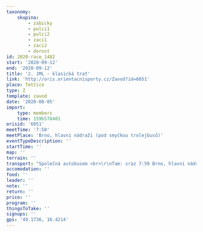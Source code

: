 ```yaml
---
taxonomy:
    skupina:
        - zabicky
        - pulci1
        - pulci2
        - zaci1
        - zaci2
        - dorost
id: 2020-race_1482
start: '2020-09-12'
end: '2020-09-12'
title: '2. JML - klasická trať'
link: 'http://oris.orientacnisporty.cz/Zavod?id=6051'
place: Tetčice
type: Z
template: zavod
date: '2020-08-05'
import:
    type: members
    time: 1596578401
orisid: '6051'
meetTime: '7:50'
meetPlace: 'Brno, hlavní nádraží (pod smyčkou trolejbusů)'
eventTypeDescription: ''
startTime: ''
map: ''
terrain: ''
transport: "Společná autobusem <br>\r\nTam: sraz 7:50 Brno, hlavní nádraží (pod smyčkou trolejbusů) - GPS: 49.1920731N, 16.6135669E <br>\r\nZpět: příjezd do Brna 16:00, Bohéma (ul. Roosveltova u Janáčkova divadla)"
accomodation: ''
food: ''
leader: ''
note: ''
return: ''
price: ''
program: ''
thingsToTake: ''
signups: ''
gps: '49.1736, 16.4214'
---
```


